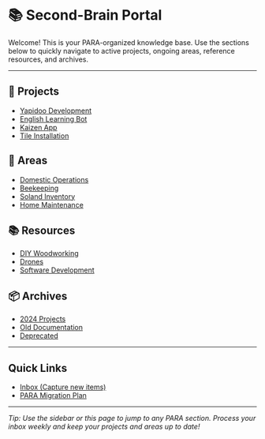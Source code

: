 
# 📚 Second-Brain Portal

Welcome! This is your PARA-organized knowledge base. Use the sections below to quickly navigate to active projects, ongoing areas, reference resources, and archives.

---

## 🎯 Projects
- [Yapidoo Development](1-projects/yapidoo-development/index.md)
- [English Learning Bot](1-projects/english-learning-bot/index.md)
- [Kaizen App](1-projects/kaizen-app/index.md)
- [Tile Installation](1-projects/tile-installation/index.md)

## 🔄 Areas
- [Domestic Operations](2-areas/domestic-operations/index.md)
- [Beekeeping](2-areas/beekeeping/index.md)
- [Soland Inventory](2-areas/soland-inventory/index.md)
- [Home Maintenance](2-areas/home-maintenance/index.md)

## 📚 Resources
- [DIY Woodworking](3-resources/diy-woodworking/index.md)
- [Drones](3-resources/drones/index.md)
- [Software Development](3-resources/software-development/index.md)

## 📦 Archives
- [2024 Projects](4-archives/2024-projects/)
- [Old Documentation](4-archives/old-documentation/)
- [Deprecated](4-archives/deprecated/)

---

## Quick Links
- [Inbox (Capture new items)](inbox.md)
- [PARA Migration Plan](PARA-MIGRATION-PLAN.md)

---

_Tip: Use the sidebar or this page to jump to any PARA section. Process your inbox weekly and keep your projects and areas up to date!_
